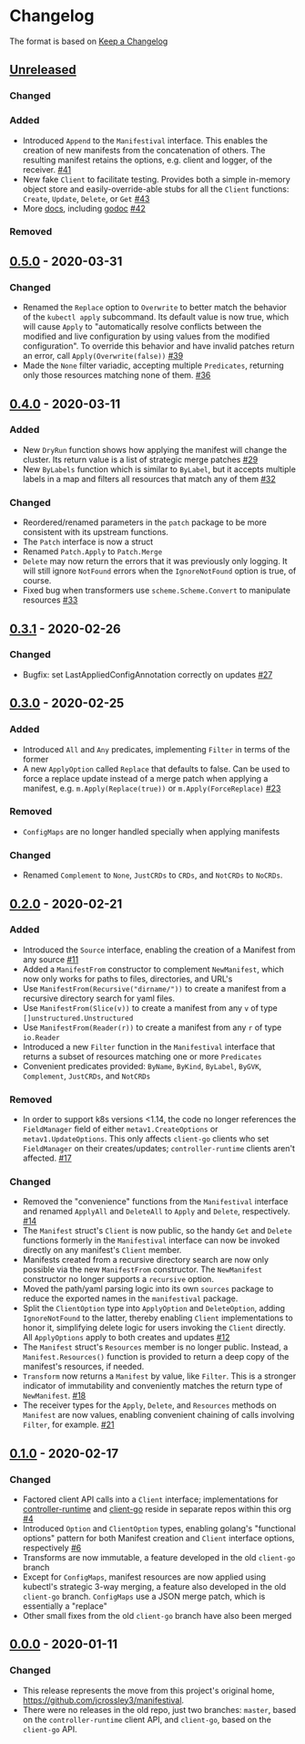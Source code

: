 # Changelog

The format is based on [Keep a Changelog](https://keepachangelog.com/en/1.0.0/)


## [Unreleased]

### Changed

### Added

- Introduced `Append` to the `Manifestival` interface. This enables
  the creation of new manifests from the concatenation of others. The
  resulting manifest retains the options, e.g. client and logger, of
  the receiver. [#41](https://github.com/manifestival/manifestival/issues/41)
- New fake `Client` to facilitate testing. Provides both a simple
  in-memory object store and easily-override-able stubs for all the
  `Client` functions: `Create`, `Update`, `Delete`, or `Get`
  [#43](https://github.com/manifestival/manifestival/pull/43)
- More [docs](README.md), including
  [godoc](https://godoc.org/github.com/manifestival/manifestival)
  [#42](https://github.com/manifestival/manifestival/pull/42)

### Removed


## [0.5.0] - 2020-03-31

### Changed

- Renamed the `Replace` option to `Overwrite` to better match the
  behavior of the `kubectl apply` subcommand. Its default value is now
  true, which will cause `Apply` to "automatically resolve conflicts
  between the modified and live configuration by using values from the
  modified configuration". To override this behavior and have invalid
  patches return an error, call `Apply(Overwrite(false))` [#39](https://github.com/manifestival/manifestival/pull/39)
- Made the `None` filter variadic, accepting multiple `Predicates`,
  returning only those resources matching none of them. [#36](https://github.com/manifestival/manifestival/issues/36)
  

## [0.4.0] - 2020-03-11

### Added

- New `DryRun` function shows how applying the manifest will change
  the cluster. Its return value is a list of strategic merge patches
  [#29](https://github.com/manifestival/manifestival/pull/29)
- New `ByLabels` function which is similar to `ByLabel`, but it
  accepts multiple labels in a map and filters all resources that
  match any of them [#32](https://github.com/manifestival/manifestival/pull/32)

### Changed

- Reordered/renamed parameters in the `patch` package to be more
  consistent with its upstream functions.
- The `Patch` interface is now a struct
- Renamed `Patch.Apply` to `Patch.Merge`
- `Delete` may now return the errors that it was previously only
  logging. It will still ignore `NotFound` errors when the
  `IgnoreNotFound` option is true, of course.
- Fixed bug when transformers use `scheme.Scheme.Convert` to
  manipulate resources [#33](https://github.com/manifestival/manifestival/pull/33)


## [0.3.1] - 2020-02-26

### Changed

- Bugfix: set LastAppliedConfigAnnotation correctly on updates
  [#27](https://github.com/manifestival/manifestival/issues/27)


## [0.3.0] - 2020-02-25

### Added

- Introduced `All` and `Any` predicates, implementing `Filter` in
  terms of the former
- A new `ApplyOption` called `Replace` that defaults to false. Can be
  used to force a replace update instead of a merge patch when
  applying a manifest, e.g. `m.Apply(Replace(true))` or
  `m.Apply(ForceReplace)` [#23](https://github.com/manifestival/manifestival/issues/23)

### Removed

- `ConfigMaps` are no longer handled specially when applying manifests

### Changed

- Renamed `Complement` to `None`, `JustCRDs` to `CRDs`, and `NotCRDs`
  to `NoCRDs`.


## [0.2.0] - 2020-02-21

### Added

- Introduced the `Source` interface, enabling the creation of a
  Manifest from any source [#11](https://github.com/manifestival/manifestival/pull/11)
- Added a `ManifestFrom` constructor to complement `NewManifest`,
  which now only works for paths to files, directories, and URL's
- Use `ManifestFrom(Recursive("dirname/"))` to create a manifest from
  a recursive directory search for yaml files.
- Use `ManifestFrom(Slice(v))` to create a manifest from any `v` of type
  `[]unstructured.Unstructured`
- Use `ManifestFrom(Reader(r))` to create a manifest from any `r` of
  type `io.Reader`
- Introduced a new `Filter` function in the `Manifestival` interface
  that returns a subset of resources matching one or more `Predicates`
- Convenient predicates provided: `ByName`, `ByKind`, `ByLabel`,
  `ByGVK`, `Complement`, `JustCRDs`, and `NotCRDs`

### Removed

- In order to support k8s versions <1.14, the code no longer
  references the `FieldManager` field of either `metav1.CreateOptions`
  or `metav1.UpdateOptions`. This only affects `client-go` clients who
  set `FieldManager` on their creates/updates; `controller-runtime`
  clients aren't affected.
  [#17](https://github.com/manifestival/manifestival/issues/17)

### Changed

- Removed the "convenience" functions from the `Manifestival`
  interface and renamed `ApplyAll` and `DeleteAll` to `Apply` and
  `Delete`, respectively. [#14](https://github.com/manifestival/manifestival/issues/14)
- The `Manifest` struct's `Client` is now public, so the handy `Get`
  and `Delete` functions formerly in the `Manifestival` interface can
  now be invoked directly on any manifest's `Client` member.
- Manifests created from a recursive directory search are now only
  possible via the new `ManifestFrom` constructor. The `NewManifest`
  constructor no longer supports a `recursive` option.
- Moved the path/yaml parsing logic into its own `sources` package to
  reduce the exported names in the `manifestival` package.
- Split the `ClientOption` type into `ApplyOption` and `DeleteOption`,
  adding `IgnoreNotFound` to the latter, thereby enabling `Client`
  implementations to honor it, simplifying delete logic for users
  invoking the `Client` directly. All `ApplyOptions` apply to both
  creates and updates
  [#12](https://github.com/manifestival/manifestival/pull/12)
- The `Manifest` struct's `Resources` member is no longer public.
  Instead, a `Manifest.Resources()` function is provided to return a
  deep copy of the manifest's resources, if needed.
- `Transform` now returns a `Manifest` by value, like `Filter`. This
  is a stronger indicator of immutability and conveniently matches the
  return type of `NewManifest`. [#18](https://github.com/manifestival/manifestival/issues/18)
- The receiver types for the `Apply`, `Delete`, and `Resources`
  methods on `Manifest` are now values, enabling convenient chaining
  of calls involving `Filter`, for example. [#21](https://github.com/manifestival/manifestival/issues/21)


## [0.1.0] - 2020-02-17

### Changed

- Factored client API calls into a `Client` interface; implementations
  for [controller-runtime] and [client-go] reside in separate repos
  within this org [#4](https://github.com/manifestival/manifestival/issues/4)
- Introduced `Option` and `ClientOption` types, enabling golang's
  "functional options" pattern for both Manifest creation and `Client`
  interface options, respectively [#6](https://github.com/manifestival/manifestival/issues/6)
- Transforms are now immutable, a feature developed in the old
  `client-go` branch
- Except for `ConfigMaps`, manifest resources are now applied using
  kubectl's strategic 3-way merging, a feature also developed in the
  old `client-go` branch. `ConfigMaps` use a JSON merge patch,
  which is essentially a "replace"
- Other small fixes from the old `client-go` branch have also been
  merged 


## [0.0.0] - 2020-01-11

### Changed

- This release represents the move from this project's original home,
  https://github.com/jcrossley3/manifestival.
- There were no releases in the old repo, just two branches: `master`,
  based on the `controller-runtime` client API, and `client-go`, based
  on the `client-go` API. 


[controller-runtime]: https://github.com/manifestival/controller-runtime-client
[client-go]: https://github.com/manifestival/client-go-client
[unreleased]: https://github.com/manifestival/manifestival/compare/v0.5.0...HEAD
[0.5.0]: https://github.com/manifestival/manifestival/compare/v0.4.0...v0.5.0
[0.4.0]: https://github.com/manifestival/manifestival/compare/v0.3.1...v0.4.0
[0.3.1]: https://github.com/manifestival/manifestival/compare/v0.3.0...v0.3.1
[0.3.0]: https://github.com/manifestival/manifestival/compare/v0.2.0...v0.3.0
[0.2.0]: https://github.com/manifestival/manifestival/compare/v0.1.0...v0.2.0
[0.1.0]: https://github.com/manifestival/manifestival/compare/v0.0.0...v0.1.0
[0.0.0]: https://github.com/manifestival/manifestival/releases/tag/v0.0.0
